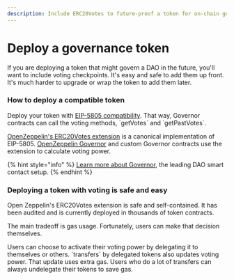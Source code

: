 ```yaml
---
description: Include ERC20Votes to future-proof a token for on-chain governance
---
```


# Deploy a governance token

If you are deploying a token that might govern a DAO in the future, you'll want to include voting checkpoints. It's easy and safe to add them up front. It's much harder to upgrade or wrap the token to add them later.

### How to deploy a compatible token

Deploy your token with [EIP-5805 compatibility](https://eips.ethereum.org/EIPS/eip-5805). That way, Governor contracts can call the voting methods,  \`getVotes\` and \`getPastVotes\`.

[OpenZeppelin's ERC20Votes extension](https://github.com/OpenZeppelin/openzeppelin-contracts/blob/master/contracts/token/ERC20/extensions/ERC20Votes.sol) is a canonical implementation of EIP-5805.  [OpenZeppelin Governor](https://blog.openzeppelin.com/governor-smart-contract/) and custom Governor contracts use the extension to calculate voting power.

{% hint style="info" %}
[Learn more about Governor](../../knowledge-base/tally/governor-framework.md), the leading DAO smart contact setup.
{% endhint %}

### Deploying a token with voting is safe and easy

Open Zeppelin's ERC20Votes extension is safe and self-contained. It has been audited and is currently deployed in thousands of token contracts.

The main tradeoff is gas usage. Fortunately, users can make that decision themselves.&#x20;

Users can choose to activate their voting power by delegating it to themselves or others. \`transfers\` by delegated tokens also updates voting power. That update uses extra gas. Users who do a lot of transfers can always undelegate their tokens to save gas.
